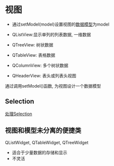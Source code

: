 # 视图

- 通过setModel(model)设置视图的[数据模型](qt-model.md)为model

- QListView:显示单列的列表数据, 一维数据
- QTreeView: 树状数据
- QTableView: 表格数据
- QColumnView: 多个树状数据
- QHeaderView: 表头或列表头视图

通过调用setModel()函数, 为视图设计一个数据模型

## Selection

[处理Selection](qt-view-manage-selection.md)

## 视图和模型未分离的便捷类

QListWidget, QTableWidget, QTreeWidget

- 适合于少量数据的存储和显示
- 不灵活